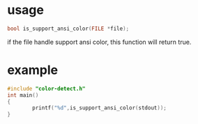 # usage
```c
bool is_support_ansi_color(FILE *file);
```
if the file handle support ansi color, this function will return true.
# example
```c
#include "color-detect.h"
int main()
{
        printf("%d",is_support_ansi_color(stdout));
}
```
